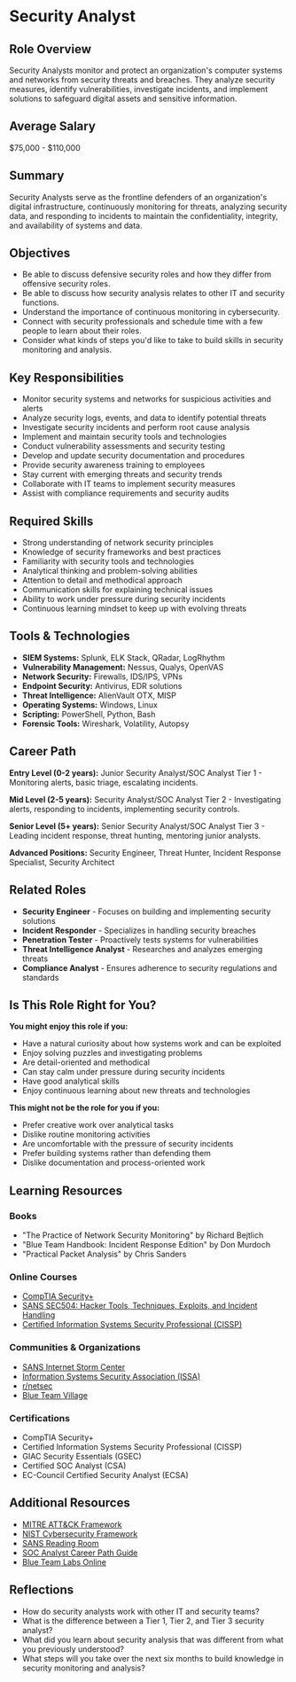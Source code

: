# Security Analyst

## Role Overview

Security Analysts monitor and protect an organization's computer systems and networks from security threats and breaches. They analyze security measures, identify vulnerabilities, investigate incidents, and implement solutions to safeguard digital assets and sensitive information.

## Average Salary

$75,000 - $110,000

## Summary

Security Analysts serve as the frontline defenders of an organization's digital infrastructure, continuously monitoring for threats, analyzing security data, and responding to incidents to maintain the confidentiality, integrity, and availability of systems and data.

## Objectives

- Be able to discuss defensive security roles and how they differ from offensive security roles.
- Be able to discuss how security analysis relates to other IT and security functions.
- Understand the importance of continuous monitoring in cybersecurity.
- Connect with security professionals and schedule time with a few people to learn about their roles.
- Consider what kinds of steps you'd like to take to build skills in security monitoring and analysis.

## Key Responsibilities

- Monitor security systems and networks for suspicious activities and alerts
- Analyze security logs, events, and data to identify potential threats
- Investigate security incidents and perform root cause analysis
- Implement and maintain security tools and technologies
- Conduct vulnerability assessments and security testing
- Develop and update security documentation and procedures
- Provide security awareness training to employees
- Stay current with emerging threats and security trends
- Collaborate with IT teams to implement security measures
- Assist with compliance requirements and security audits

## Required Skills

- Strong understanding of network security principles
- Knowledge of security frameworks and best practices
- Familiarity with security tools and technologies
- Analytical thinking and problem-solving abilities
- Attention to detail and methodical approach
- Communication skills for explaining technical issues
- Ability to work under pressure during security incidents
- Continuous learning mindset to keep up with evolving threats

## Tools & Technologies

- **SIEM Systems:** Splunk, ELK Stack, QRadar, LogRhythm
- **Vulnerability Management:** Nessus, Qualys, OpenVAS
- **Network Security:** Firewalls, IDS/IPS, VPNs
- **Endpoint Security:** Antivirus, EDR solutions
- **Threat Intelligence:** AlienVault OTX, MISP
- **Operating Systems:** Windows, Linux
- **Scripting:** PowerShell, Python, Bash
- **Forensic Tools:** Wireshark, Volatility, Autopsy

## Career Path

**Entry Level (0-2 years):** Junior Security Analyst/SOC Analyst Tier 1 - Monitoring alerts, basic triage, escalating incidents.

**Mid Level (2-5 years):** Security Analyst/SOC Analyst Tier 2 - Investigating alerts, responding to incidents, implementing security controls.

**Senior Level (5+ years):** Senior Security Analyst/SOC Analyst Tier 3 - Leading incident response, threat hunting, mentoring junior analysts.

**Advanced Positions:** Security Engineer, Threat Hunter, Incident Response Specialist, Security Architect

## Related Roles

- **Security Engineer** - Focuses on building and implementing security solutions
- **Incident Responder** - Specializes in handling security breaches
- **Penetration Tester** - Proactively tests systems for vulnerabilities
- **Threat Intelligence Analyst** - Researches and analyzes emerging threats
- **Compliance Analyst** - Ensures adherence to security regulations and standards

## Is This Role Right for You?

**You might enjoy this role if you:**

- Have a natural curiosity about how systems work and can be exploited
- Enjoy solving puzzles and investigating problems
- Are detail-oriented and methodical
- Can stay calm under pressure during security incidents
- Have good analytical skills
- Enjoy continuous learning about new threats and technologies

**This might not be the role for you if you:**

- Prefer creative work over analytical tasks
- Dislike routine monitoring activities
- Are uncomfortable with the pressure of security incidents
- Prefer building systems rather than defending them
- Dislike documentation and process-oriented work

## Learning Resources

### Books

- "The Practice of Network Security Monitoring" by Richard Bejtlich
- "Blue Team Handbook: Incident Response Edition" by Don Murdoch
- "Practical Packet Analysis" by Chris Sanders

### Online Courses

- [CompTIA Security+](https://www.comptia.org/certifications/security)
- [SANS SEC504: Hacker Tools, Techniques, Exploits, and Incident Handling](https://www.sans.org/cyber-security-courses/hacker-techniques-exploits-incident-handling/)
- [Certified Information Systems Security Professional (CISSP)](https://www.isc2.org/Certifications/CISSP)

### Communities & Organizations

- [SANS Internet Storm Center](https://isc.sans.edu/)
- [Information Systems Security Association (ISSA)](https://www.issa.org/)
- [r/netsec](https://www.reddit.com/r/netsec/)
- [Blue Team Village](https://www.blueteamvillage.org/)

### Certifications

- CompTIA Security+
- Certified Information Systems Security Professional (CISSP)
- GIAC Security Essentials (GSEC)
- Certified SOC Analyst (CSA)
- EC-Council Certified Security Analyst (ECSA)

## Additional Resources

- [MITRE ATT&amp;CK Framework](https://attack.mitre.org/)
- [NIST Cybersecurity Framework](https://www.nist.gov/cyberframework)
- [SANS Reading Room](https://www.sans.org/reading-room/)
- [SOC Analyst Career Path Guide](https://www.cybersecurityeducation.org/careers/security-analyst/)
- [Blue Team Labs Online](https://blueteamlabs.online/)

## Reflections

- How do security analysts work with other IT and security teams?
- What is the difference between a Tier 1, Tier 2, and Tier 3 security analyst?
- What did you learn about security analysis that was different from what you previously understood?
- What steps will you take over the next six months to build knowledge in security monitoring and analysis?
